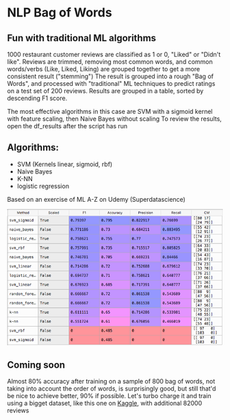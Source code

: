# NLP Bag of Words
## Fun with traditional ML algorithms

1000 restaurant customer reviews are classified as 1 or 0, "Liked" or "Didn't like".
Reviews are trimmed, removing most common words, and common words/verbs (Like, Liked, Liking) are grouped together to get a more consistent result ("stemming")
The result is grouped into a rough "Bag of Words", and processed with "traditional" ML techniques to predict ratings on a test set of 200 reviews.
Results are grouped in a table, sorted by descending F1 score. 

The most effective algorithms in this case are SVM with a sigmoid kernel with feature scaling, then Naive Bayes without scaling
To review the results, open the df_results after the script has run

## Algorithms:
* SVM (Kernels linear, sigmoid, rbf)
* Naive Bayes
* K-NN
* logistic regression

Based on an exercise of ML A-Z on Udemy (Superdatascience)

![NLP Bag of Words Results](nlp_bag_of_words_results.png)

## Coming soon
Almost 80% accuracy after training on a sample of 800 bag of words, not taking into account the order of words, is surprisingly good, but still that'd be nice to achieve better, 90% if possible.
Let's turbo charge it and train using a bigget dataset, like this one on [Kaggle](https://www.kaggle.com/c/restaurant-reviews/data "Restaurant reviews"), with additional 82000 reviews

